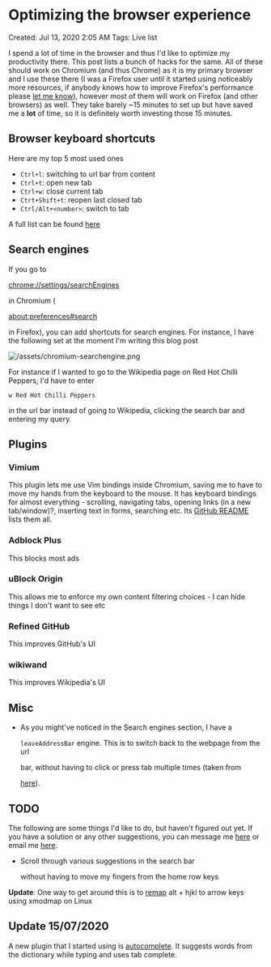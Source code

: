 # Optimizing the browser experience

Created: Jul 13, 2020 2:05 AM Tags: Live list

I spend a lot of time in the browser and thus I'd like to optimize my productivity there. This post lists a bunch of hacks for the same. All of these should work on Chromium \(and thus Chrome\) as it is my primary browser and I use these there \(I was a Firefox user until it started using noticeably more resources, if anybody knows how to improve Firefox's performance please [let me know](https://t.me/iambrj)\), however most of them will work on Firefox \(and other browsers\) as well. They take barely ~15 minutes to set up but have saved me a **lot** of time, so it is definitely worth investing those 15 minutes.

## Browser keyboard shortcuts

Here are my top 5 most used ones

* `Ctrl+l`: switching to url bar from content
* `Ctrl+t`: open new tab
* `Ctrl+w`: close current tab
* `Ctrt+Shift+t`: reopen last closed tab
* `Ctrl/Alt+<number>`: switch to tab

A full list can be found [here](https://support.google.com/chrome/answer/157179?hl=en)

## Search engines

If you go to

[chrome://settings/searchEngines](chrome://settings/searchEngines)

in Chromium \(

[about:preferences\#search](about:preferences#search)

in Firefox\), you can add shortcuts for search engines. For instance, I have the following set at the moment I'm writing this blog post

![/assets/chromium-searchengine.png](https://github.com/iambrj/blog/tree/61a1413c670482c081ce30d6ec550648c5523dc1/assets/chromium-searchengine.png)

For instance if I wanted to go to the Wikipedia page on Red Hot Chilli Peppers, I'd have to enter

```text
w Red Hot Chilli Peppers
```

in the url bar instead of going to Wikipedia, clicking the search bar and entering my query.

## Plugins

### Vimium

This plugin lets me use Vim bindings inside Chromium, saving me to have to move my hands from the keyboard to the mouse. It has keyboard bindings for almost everything - scrolling, navigating tabs, opening links \(in a new tab/window\)?, inserting text in forms, searching etc. Its [GitHub README](https://github.com/philc/vimium#keyboard-bindings) lists them all.

### Adblock Plus

This blocks most ads

### uBlock Origin

This allows me to enforce my own content filtering choices - I can hide things I don't want to see etc

### Refined GitHub

This improves GitHub's UI

### wikiwand

This improves Wikipedia's UI

## Misc

* As you might've noticed in the Search engines section, I have a

  `leaveAddressBar` engine. This is to switch back to the webpage from the url

  bar, without having to click or press tab multiple times \(taken from

  [here](https://superuser.com/a/324267)\).

## TODO

The following are some things I'd like to do, but haven't figured out yet. If you have a solution or any other suggestions, you can message me [here](https://t.me/iambrj) or email me [here](mailto:joshibharathiramana@gmail.com).

* Scroll through various suggestions in the search bar

  without having to move my fingers from the home row keys

**Update**: One way to get around this is to [remap](https://github.com/iambrj/dot-files/blob/master/.Xmodmap#L8) alt + hjkl to arrow keys using xmodmap on Linux

## Update 15/07/2020

A new plugin that I started using is [autocomplete](https://chrome.google.com/webstore/detail/auto-complete/aoifdlchnbljhopodkpaieedbchgjpmo). It suggests words from the dictionary while typing and uses tab complete.


